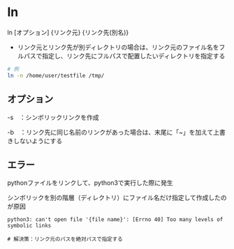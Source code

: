 # ln 

ln [オプション] {リンク元} {リンク先(別名)}
- リンク元とリンク先が別ディレクトリの場合は、リンク元のファイル名をフルパスで指定し、リンク先にフルパスで配置したいディレクトリを指定する
```sh
# 例
ln -n /home/user/testfile /tmp/
```


## オプション

-s　：シンボリックリンクを作成　

-b　：リンク先に同じ名前のリンクがあった場合は、末尾に「~」を加えて上書きしないようにする


## エラー

pythonファイルをリンクして、python3で実行した際に発生

シンボリックを別の階層（ディレクトリ）にファイル名だけ指定して作成したのが原因
```
python3: can't open file '{file name}': [Errno 40] Too many levels of symbolic links

# 解決策：リンク元のパスを絶対パスで指定する
```

